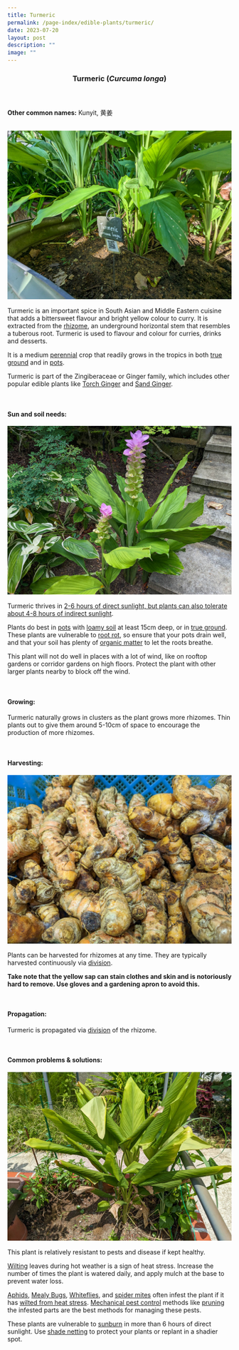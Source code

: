 ```yaml
---
title: Turmeric
permalink: /page-index/edible-plants/turmeric/
date: 2023-07-20
layout: post
description: ""
image: ""
---
```

<header>
	<h3>Turmeric (<em>Curcuma longa</em>)</h3>
</header>
	
<section>
	<p><strong>Other common names:</strong> Kunyit, 黄姜</p>
	<br>
</section>

<section>
	<img title="Turmeric plants growing in a planter bed. Photo by Jacqueline Chua." src="/images/Plants/turmeric_jacquelinechua%20(2).jpg">
<p>Turmeric is an important spice in South Asian and Middle Eastern cuisine that adds a bittersweet flavour and bright yellow colour to curry. It is extracted from the <a href="/learn-more-about-gardening/glossary/#r">rhizome</a>, an underground horizontal stem that resembles a tuberous root. Turmeric is used to flavour and colour for curries, drinks and desserts. </p>
	<p>It is a medium <a href="/learn-more-about-gardening/glossary/#p">perennial</a> crop that readily grows in the tropics in both <a href="/page-index/horticulture-techniques/true-ground/">true ground</a> and in <a href="/page-index/horticulture-techniques/planting-in-containers/">pots</a>. </p>
<p>Turmeric is part of the Zingiberaceae or Ginger family, which includes other popular edible plants like <a href="/page-index/edible-plants/torch-ginger/">Torch Ginger</a> and <a href="/page-index/edible-plants/sand-ginger/">Sand Ginger</a>.</p>       
	<br>
</section>

<section>
	<h4>Sun and soil needs:</h4>
	<img title="Turmeric flowering in true ground. Photo by Jacqueline Chua." src="/images/Plants/turmeric_jacquelinechua.jpg">
	<p>Turmeric thrives in <a href="/page-index/horticulture-techniques/gauging-light/">2-6 hours of direct sunlight, but plants can also tolerate about 4-8 hours of indirect sunlight</a>.</p>
	<p>Plants do best in <a href="/page-index/horticulture-techniques/planting-in-containers/">pots</a> with <a href="/page-index/horticulture-techniques/soil/">loamy soil</a> at least 15cm deep, or in <a href="/page-index/horticulture-techniques/true-ground/">true ground</a>. These plants are vulnerable to <a href="/page-index/plant-problems/root-rot/">root rot</a>, so ensure that your pots drain well, and that your soil has plenty of <a href="/page-index/horticulture-techniques/soil-amendments/">organic matter</a> to let the roots breathe. </p>
	<p>This plant will not do well in places with a lot of wind, like on rooftop gardens or corridor gardens on high floors. Protect the plant with other larger plants nearby to block off the wind.</p>
	<br>
</section>

<section>
	<h4>Growing:</h4>
	<p>Turmeric naturally grows in clusters as the plant grows more rhizomes. Thin plants out to give them around 5-10cm of space to encourage the production of more rhizomes.</p>
<br>
</section>

<section>
	<h4>Harvesting:</h4>
	<img title="Turmeric rhizomes on sale at a wet market. Photo by Jacqueline Chua." src="/images/Plants/turmeric_root_jacquelinechua.jpg">
	<p>Plants can be harvested for rhizomes at any time. They are typically harvested continuously via <a href="/page-index/horticulture-techniques/propagating-by-division/">division</a>.</p> 
	<p><b>Take note that the yellow sap can stain clothes and skin and is notoriously hard to remove. Use gloves and a gardening apron to avoid this.</b></p>
	<br>
</section>

<section>
	<h4>Propagation:</h4>
	<p>Turmeric is propagated via <a href="/page-index/horticulture-techniques/propagating-by-division/">division</a> of the rhizome.</p>
	<br>
</section>

<section>
	<h4>Common problems &amp; solutions:</h4>
	<img title="Turmeric plants wilting due to heat stress. Photo by Jacqueline Chua." src="/images/Plants/turmeric_heatstress_jacquelinechua.jpg"> 
	<p>This plant is relatively resistant to pests and disease if kept healthy.</p>
	<p><a href="/page-index/plant-problems/wilting/">Wilting</a> leaves during hot weather is a sign of heat stress. Increase the number of times the plant is watered daily, and apply mulch at the base to prevent water loss.</p>
		<p><a href="/page-index/pests/aphids/">Aphids</a>, <a href="/page-index/pests/mealy-bugs/">Mealy Bugs</a>, <a href="/page-index/pests/whiteflies/">Whiteflies</a>, and <a href="/page-index/pests/spider-mites/">spider mites</a> often infest the plant if it has <a href="/page-index/plant-problems/wilting/">wilted from heat stress</a>. <a href="/horticulture-techniques/pest-control/">Mechanical pest control</a> methods like <a href="/page-index/horticulture-techniques/pruning/">pruning</a> the infested parts are the best methods for managing these pests.</p>
		<p>These plants are vulnerable to <a href="/page-index/plant-problems/sunburn/">sunburn</a> in more than 6 hours of direct sunlight. Use <a href="/page-index/hardscapes/netting/">shade netting</a> to protect your plants or replant in a shadier spot.</p>
	<br>
</section>